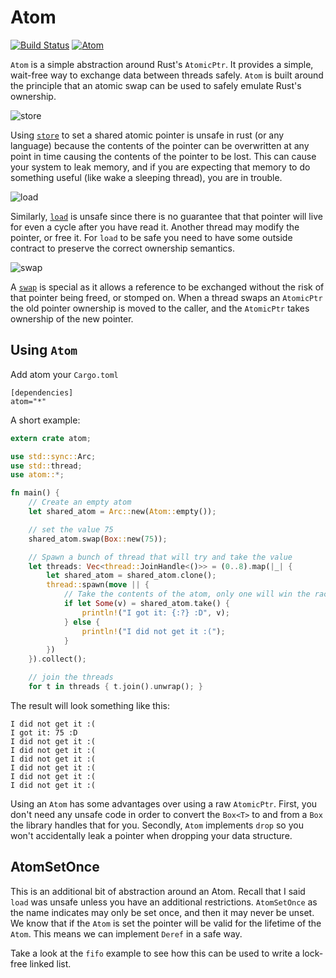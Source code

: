 Atom
====

[![Build Status](https://travis-ci.org/slide-rs/atom.svg?branch=master)](https://travis-ci.org/slide-rs/atom)
[![Atom](http://meritbadge.herokuapp.com/atom)](https://crates.io/crates/atom)

`Atom` is a simple abstraction around Rust's `AtomicPtr`. It provides a simple, wait-free way to exchange
data between threads safely. `Atom` is built around the principle that an atomic swap can be used to
safely emulate Rust's ownership.

![store](https://raw.githubusercontent.com/slide-rs/atom/master/.store.png)

Using [`store`](https://doc.rust-lang.org/std/sync/atomic/struct.AtomicPtr.html#method.store) to set a shared
atomic pointer is unsafe in rust (or any language) because the contents of the pointer can be overwritten at any
point in time causing the contents of the pointer to be lost. This can cause your system to leak memory, and
if you are expecting that memory to do something useful (like wake a sleeping thread), you are in trouble.

![load](https://raw.githubusercontent.com/slide-rs/atom/master/.load.png)

Similarly, [`load`](https://doc.rust-lang.org/std/sync/atomic/struct.AtomicPtr.html#method.store) 
is unsafe since there is no guarantee that that pointer will live for even a cycle after you have read it. Another
thread may modify the pointer, or free it. For `load` to be safe you need to have some outside contract to preserve
the correct ownership semantics.

![swap](https://raw.githubusercontent.com/slide-rs/atom/master/.swap.png)

A [`swap`](https://doc.rust-lang.org/std/sync/atomic/struct.AtomicPtr.html#method.swap) is special as it allows
a reference to be exchanged without the risk of that pointer being freed, or stomped on. When a thread
swaps an `AtomicPtr` the old pointer ownership is moved to the caller, and the `AtomicPtr` takes ownership of the new
pointer.


Using `Atom`
------------

Add atom your `Cargo.toml`
```
[dependencies]
atom="*"
```

A short example:
```rust
extern crate atom;

use std::sync::Arc;
use std::thread;
use atom::*;

fn main() {
    // Create an empty atom
    let shared_atom = Arc::new(Atom::empty());

    // set the value 75 
    shared_atom.swap(Box::new(75));

    // Spawn a bunch of thread that will try and take the value
    let threads: Vec<thread::JoinHandle<()>> = (0..8).map(|_| {
        let shared_atom = shared_atom.clone();
        thread::spawn(move || {
            // Take the contents of the atom, only one will win the race
            if let Some(v) = shared_atom.take() {
                println!("I got it: {:?} :D", v);
            } else {
                println!("I did not get it :(");
            }
        })
    }).collect();

    // join the threads
    for t in threads { t.join().unwrap(); }

```

The result will look something like this:
```
I did not get it :(
I got it: 75 :D
I did not get it :(
I did not get it :(
I did not get it :(
I did not get it :(
I did not get it :(
I did not get it :(
```

Using an `Atom` has some advantages over using a raw `AtomicPtr`. First, you don't need any
unsafe code in order to convert the `Box<T>` to and from a `Box` the library handles that for
you. Secondly, `Atom` implements `drop` so you won't accidentally leak a pointer when dropping
your data structure.

AtomSetOnce
-----------

This is an additional bit of abstraction around an Atom. Recall that I said `load` was unsafe
unless you have an additional restrictions. `AtomSetOnce` as the name indicates may only be
set once, and then it may never be unset. We know that if the `Atom` is set the pointer will be
valid for the lifetime of the `Atom`. This means we can implement `Deref` in a safe way.

Take a look at the `fifo` example to see how this can be used to write a lock-free linked list.


